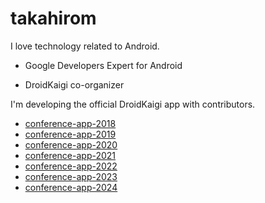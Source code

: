 # takahirom

I love technology related to Android.

* Google Developers Expert for Android

* DroidKaigi co-organizer

I'm developing the official DroidKaigi app with contributors.

* [conference-app-2018](https://github.com/DroidKaigi/conference-app-2018)
* [conference-app-2019](https://github.com/DroidKaigi/conference-app-2019)
* [conference-app-2020](https://github.com/DroidKaigi/conference-app-2020)
* [conference-app-2021](https://github.com/DroidKaigi/conference-app-2021) 
* [conference-app-2022](https://github.com/DroidKaigi/conference-app-2022) 
* [conference-app-2023](https://github.com/DroidKaigi/conference-app-2023) 
* [conference-app-2024](https://github.com/DroidKaigi/conference-app-2024) 


